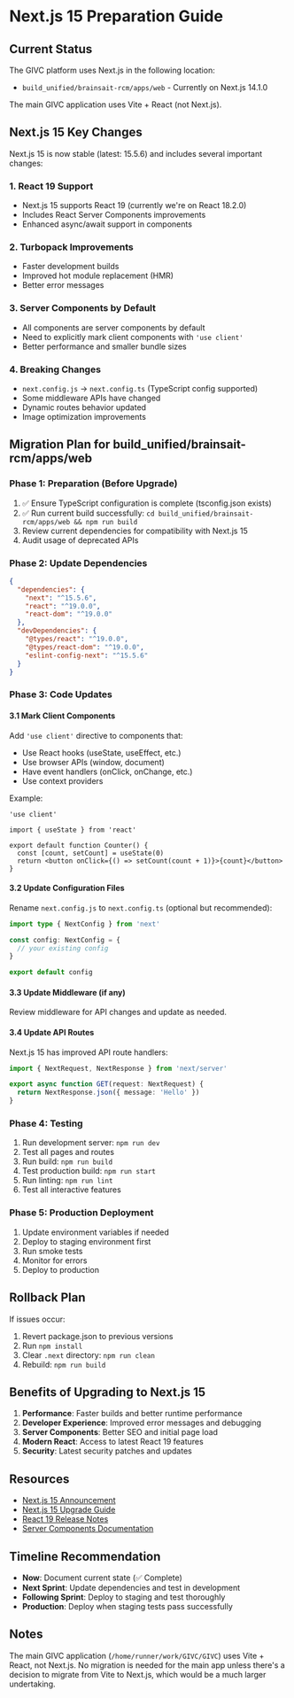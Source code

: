 # Next.js 15 Preparation Guide

## Current Status

The GIVC platform uses Next.js in the following location:
- `build_unified/brainsait-rcm/apps/web` - Currently on Next.js 14.1.0

The main GIVC application uses Vite + React (not Next.js).

## Next.js 15 Key Changes

Next.js 15 is now stable (latest: 15.5.6) and includes several important changes:

### 1. React 19 Support
- Next.js 15 supports React 19 (currently we're on React 18.2.0)
- Includes React Server Components improvements
- Enhanced async/await support in components

### 2. Turbopack Improvements
- Faster development builds
- Improved hot module replacement (HMR)
- Better error messages

### 3. Server Components by Default
- All components are server components by default
- Need to explicitly mark client components with `'use client'`
- Better performance and smaller bundle sizes

### 4. Breaking Changes
- `next.config.js` → `next.config.ts` (TypeScript config supported)
- Some middleware APIs have changed
- Dynamic routes behavior updated
- Image optimization improvements

## Migration Plan for build_unified/brainsait-rcm/apps/web

### Phase 1: Preparation (Before Upgrade)
1. ✅ Ensure TypeScript configuration is complete (tsconfig.json exists)
2. ✅ Run current build successfully: `cd build_unified/brainsait-rcm/apps/web && npm run build`
3. Review current dependencies for compatibility with Next.js 15
4. Audit usage of deprecated APIs

### Phase 2: Update Dependencies
```json
{
  "dependencies": {
    "next": "^15.5.6",
    "react": "^19.0.0",
    "react-dom": "^19.0.0"
  },
  "devDependencies": {
    "@types/react": "^19.0.0",
    "@types/react-dom": "^19.0.0",
    "eslint-config-next": "^15.5.6"
  }
}
```

### Phase 3: Code Updates

#### 3.1 Mark Client Components
Add `'use client'` directive to components that:
- Use React hooks (useState, useEffect, etc.)
- Use browser APIs (window, document)
- Have event handlers (onClick, onChange, etc.)
- Use context providers

Example:
```tsx
'use client'

import { useState } from 'react'

export default function Counter() {
  const [count, setCount] = useState(0)
  return <button onClick={() => setCount(count + 1)}>{count}</button>
}
```

#### 3.2 Update Configuration Files
Rename `next.config.js` to `next.config.ts` (optional but recommended):
```typescript
import type { NextConfig } from 'next'

const config: NextConfig = {
  // your existing config
}

export default config
```

#### 3.3 Update Middleware (if any)
Review middleware for API changes and update as needed.

#### 3.4 Update API Routes
Next.js 15 has improved API route handlers:
```typescript
import { NextRequest, NextResponse } from 'next/server'

export async function GET(request: NextRequest) {
  return NextResponse.json({ message: 'Hello' })
}
```

### Phase 4: Testing
1. Run development server: `npm run dev`
2. Test all pages and routes
3. Run build: `npm run build`
4. Test production build: `npm run start`
5. Run linting: `npm run lint`
6. Test all interactive features

### Phase 5: Production Deployment
1. Update environment variables if needed
2. Deploy to staging environment first
3. Run smoke tests
4. Monitor for errors
5. Deploy to production

## Rollback Plan

If issues occur:
1. Revert package.json to previous versions
2. Run `npm install`
3. Clear `.next` directory: `npm run clean`
4. Rebuild: `npm run build`

## Benefits of Upgrading to Next.js 15

1. **Performance**: Faster builds and better runtime performance
2. **Developer Experience**: Improved error messages and debugging
3. **Server Components**: Better SEO and initial page load
4. **Modern React**: Access to latest React 19 features
5. **Security**: Latest security patches and updates

## Resources

- [Next.js 15 Announcement](https://nextjs.org/blog/next-15)
- [Next.js 15 Upgrade Guide](https://nextjs.org/docs/app/building-your-application/upgrading/version-15)
- [React 19 Release Notes](https://react.dev/blog/2024/12/05/react-19)
- [Server Components Documentation](https://nextjs.org/docs/app/building-your-application/rendering/server-components)

## Timeline Recommendation

- **Now**: Document current state (✅ Complete)
- **Next Sprint**: Update dependencies and test in development
- **Following Sprint**: Deploy to staging and test thoroughly
- **Production**: Deploy when staging tests pass successfully

## Notes

The main GIVC application (`/home/runner/work/GIVC/GIVC`) uses Vite + React, not Next.js. No migration is needed for the main app unless there's a decision to migrate from Vite to Next.js, which would be a much larger undertaking.
